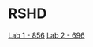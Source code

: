 # RSHD
[Lab 1 - 856](https://github.com/FooolyHARD/RSHD/blob/lab1/lab1/report.pdf)
[Lab 2 - 696](https://github.com/FooolyHARD/RSHD/blob/lab2/lab2/report.pdf)

